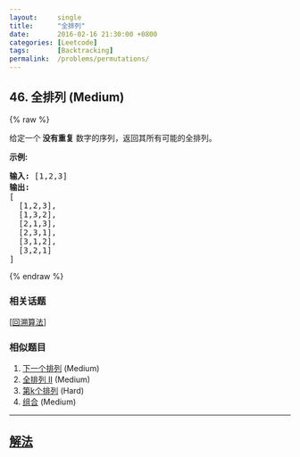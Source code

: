 ```yaml
---
layout:     single
title:      "全排列"
date:       2016-02-16 21:30:00 +0800
categories: [Leetcode]
tags:       [Backtracking]
permalink:  /problems/permutations/
---
```


## 46. 全排列 (Medium)

{% raw %}

<p>给定一个<strong> 没有重复</strong> 数字的序列，返回其所有可能的全排列。</p>

<p><strong>示例:</strong></p>

<pre><strong>输入:</strong> [1,2,3]
<strong>输出:</strong>
[
  [1,2,3],
  [1,3,2],
  [2,1,3],
  [2,3,1],
  [3,1,2],
  [3,2,1]
]</pre>

{% endraw %}

### 相关话题
  [[回溯算法](https://github.com/openset/leetcode/tree/master/tag/backtracking/README.md)]

### 相似题目
  1. [下一个排列](/problems/next-permutation) (Medium)
  1. [全排列 II](/problems/permutations-ii) (Medium)
  1. [第k个排列](/problems/permutation-sequence) (Hard)
  1. [组合](/problems/combinations) (Medium)

---

## [解法](https://github.com/openset/leetcode/tree/master/problems/permutations)
